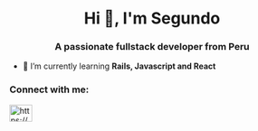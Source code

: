 <h1 align="center">Hi 👋, I'm Segundo</h1>
<h3 align="center">A passionate fullstack developer from Peru</h3>

- 🌱 I’m currently learning **Rails, Javascript and React**

<h3 align="left">Connect with me:</h3>
<p align="left">
<a href="https://linkedin.com/in/https://www.linkedin.com/in/segundorebaza/" target="blank"><img align="center" src="https://raw.githubusercontent.com/rahuldkjain/github-profile-readme-generator/master/src/images/icons/Social/linked-in-alt.svg" alt="https://www.linkedin.com/in/segundorebaza/" height="30" width="40" /></a>
</p>

